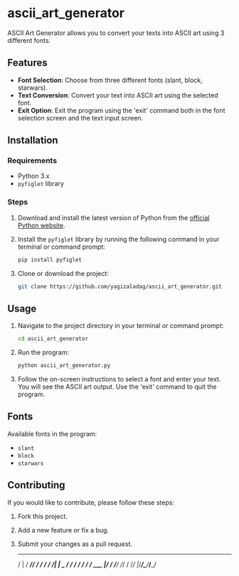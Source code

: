 # ascii_art_generator
ASCII Art Generator allows you to convert your texts into ASCII art using 3 different fonts.

## Features

- **Font Selection**: Choose from three different fonts (slant, block, starwars).
- **Text Conversion**: Convert your text into ASCII art using the selected font.
- **Exit Option**: Exit the program using the 'exit' command both in the font selection screen and the text input screen.

## Installation

### Requirements

- Python 3.x
- `pyfiglet` library

### Steps

1. Download and install the latest version of Python from the [official Python website](https://www.python.org/downloads/).
2. Install the `pyfiglet` library by running the following command in your terminal or command prompt:

    ```bash
    pip install pyfiglet
    ```

3. Clone or download the project:

    ```bash
    git clone https://github.com/yagizaladag/ascii_art_generator.git
    ```

## Usage

1. Navigate to the project directory in your terminal or command prompt:

    ```bash
    cd ascii_art_generator
    ```

2. Run the program:

    ```bash
    python ascii_art_generator.py
    ```

3. Follow the on-screen instructions to select a font and enter your text. You will see the ASCII art output. Use the 'exit' command to quit the program.

## Fonts

Available fonts in the program:

- `slant`
- `block`
- `starwars`

## Contributing

If you would like to contribute, please follow these steps:

1. Fork this project.
2. Add a new feature or fix a bug.
3. Submit your changes as a pull request.

    ___   _____ ______________
   /   | / ___// ____/  _/  _/
  / /| | \__ \/ /    / / / /
 / ___ |___/ / /____/ /_/ /
/_/  |_/____/\____/___/___/





